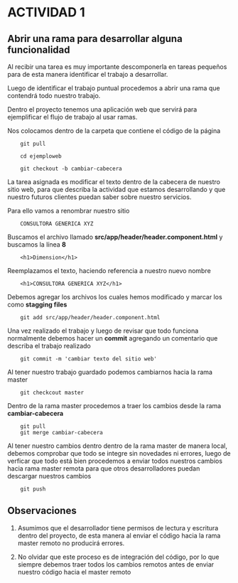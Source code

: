 # ACTIVIDAD 1

## Abrir una rama para desarrollar alguna funcionalidad

Al recibir una tarea es muy importante descomponerla en tareas pequeños para de esta manera identificar el trabajo a desarrollar.

Luego de identificar el trabajo puntual procedemos a abrir una rama que contendrá todo nuestro trabajo.

Dentro el proyecto tenemos una aplicación web que servirá para ejemplificar el flujo de trabajo al usar ramas.

Nos colocamos dentro de la carpeta que contiene el código de la página

```
    git pull

    cd ejemploweb
    
    git checkout -b cambiar-cabecera

```

La tarea asignada es modificar el texto dentro de la cabecera de nuestro sitio web, para que describa la actividad que estamos desarrollando
y que nuestro futuros clientes puedan saber sobre nuestro servicios.

Para ello vamos a renombrar nuestro sitio

```
    CONSULTORA GENERICA XYZ
```

Buscamos el archivo llamado **src/app/header/header.component.html** y buscamos la línea **8**

```
    <h1>Dimension</h1>
```
Reemplazamos el texto, haciendo referencia a nuestro nuevo nombre 

```
    <h1>CONSULTORA GENERICA XYZ</h1>
```

Debemos agregar los archivos los cuales hemos modificado y marcar los como **stagging files** 

```
    git add src/app/header/header.component.html
```

Una vez realizado el trabajo y luego de revisar que todo funciona normalmente debemos hacer un **commit**  agregando un comentario que describa el 
trabajo realizado

```
    git commit -m 'cambiar texto del sitio web'
```

Al tener nuestro trabajo guardado podemos cambiarnos hacia la rama master

```
    git checkcout master
```

Dentro de la rama master procedemos a traer los cambios desde la rama **cambiar-cabecera**

```
    git pull
    git merge cambiar-cabecera
```

Al tener nuestro cambios dentro dentro de la rama master de manera local, debemos comprobar que todo se integre sin novedades ni errores, luego de verficar
que todo está bien procedemos a enviar todos nuestros cambios hacia rama master remota para que otros desarrolladores puedan descargar nuestros cambios

```
    git push
```

## Observaciones

1. Asumimos que el desarrollador tiene permisos de lectura y escritura dentro del proyecto, de esta manera al enviar el código hacia la rama master
remoto no producirá errores.

2. No olvidar que este proceso es de integración del código, por lo que siempre debemos traer todos los cambios remotos antes de enviar nuestro código hacia
el master remoto